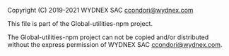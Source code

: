 Copyright (C) 2019-2021 WYDNEX SAC <ccondori@wydnex.com>

This file is part of the Global-utilities-npm project.

The Global-utilities-npm project can not be copied and/or distributed without the express
permission of WYDNEX SAC <ccondori@wydnex.com>.
